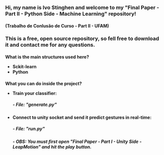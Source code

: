 <h3>Hi, my name is Ivo Stinghen and welcome to my "Final Paper - Part II - Python Side - Machine Learning" repository!
<br>
<h4>(Trabalho de Conlusão de Curso - Part II - UFAM) </h3>
<h3>This is a free, open source repository, so fell free to download it and contact me for any questions.


<h4>What is the main structures used here?

- Sckit-learn
- Python

<h4>What you can do inside the project?

- Train your classifier: 
    <h5>- File:  "generate.py"
    
- Connect to unity socket and send it predict gestures in real-time: 
    <h5>- File:  "run.py"
    <h5>- OBS: You must first open "Final Paper - Part I - Unity Side - LeapMotion" and hit the play button.

